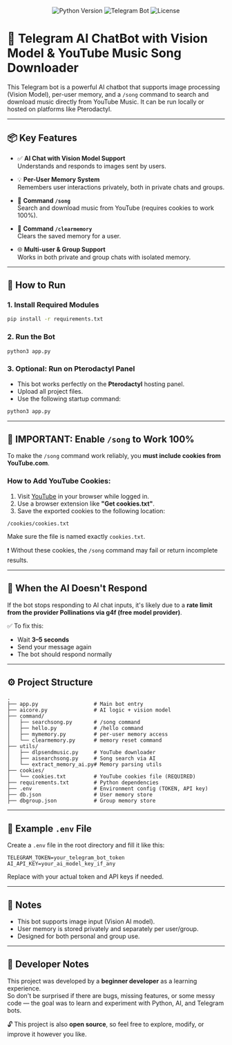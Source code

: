 
<p align="center">
  <img src="https://img.shields.io/badge/Python-3.8+-blue.svg" alt="Python Version">
  <img src="https://img.shields.io/badge/Telegram%20Bot-API-success.svg" alt="Telegram Bot">
  <img src="https://img.shields.io/badge/License-MIT-green.svg" alt="License">
</p>


# 🤖 Telegram AI ChatBot with Vision Model & YouTube Music Song Downloader

This Telegram bot is a powerful AI chatbot that supports image processing (Vision Model), per-user memory, and a `/song` command to search and download music directly from YouTube Music. It can be run locally or hosted on platforms like Pterodactyl.

---

## 📦 Key Features

- ✅ **AI Chat with Vision Model Support**  
  Understands and responds to images sent by users.

- 💡 **Per-User Memory System**  
  Remembers user interactions privately, both in private chats and groups.

- 🎵 **Command `/song`**  
  Search and download music from YouTube (requires cookies to work 100%).

- 🧹 **Command `/clearmemory`**  
  Clears the saved memory for a user.

- 🌐 **Multi-user & Group Support**  
  Works in both private and group chats with isolated memory.

---

## 🚀 How to Run

### 1. Install Required Modules

```bash
pip install -r requirements.txt
```

### 2. Run the Bot

```bash
python3 app.py
```

### 3. Optional: Run on Pterodactyl Panel

- This bot works perfectly on the **Pterodactyl** hosting panel.
- Upload all project files.
- Use the following startup command:

```bash
python3 app.py
```

---

## 🔐 IMPORTANT: Enable `/song` to Work 100%

To make the `/song` command work reliably, you **must include cookies from YouTube.com**.

### How to Add YouTube Cookies:

1. Visit [YouTube](https://www.youtube.com) in your browser while logged in.
2. Use a browser extension like **"Get cookies.txt"**.
3. Save the exported cookies to the following location:

```
/cookies/cookies.txt
```

Make sure the file is named exactly `cookies.txt`.

❗ Without these cookies, the `/song` command may fail or return incomplete results.

---

## 🛑 When the AI Doesn't Respond

If the bot stops responding to AI chat inputs, it's likely due to a **rate limit from the provider Pollinations via g4f (free model provider)**.

✅ To fix this:

- Wait **3–5 seconds**
- Send your message again
- The bot should respond normally

---

## ⚙️ Project Structure

```
.
├── app.py                  # Main bot entry
├── aicore.py               # AI logic + vision model
├── command/
│   ├── searchsong.py       # /song command
│   ├── hello.py            # /hello command
│   ├── mymemory.py         # per-user memory access
│   └── clearmemory.py      # memory reset command
├── utils/
│   ├── dlpsendmusic.py     # YouTube downloader
│   ├── aisearchsong.py     # Song search via AI
│   └── extract_memory_ai.py# Memory parsing utils
├── cookies/
│   └── cookies.txt         # YouTube cookies file (REQUIRED)
├── requirements.txt        # Python dependencies
├── .env                    # Environment config (TOKEN, API key)
├── db.json                 # User memory store
├── dbgroup.json            # Group memory store
```

---

## 📄 Example `.env` File

Create a `.env` file in the root directory and fill it like this:

```
TELEGRAM_TOKEN=your_telegram_bot_token
AI_API_KEY=your_ai_model_key_if_any
```

Replace with your actual token and API keys if needed.

---

## 📌 Notes

- This bot supports image input (Vision AI model).
- User memory is stored privately and separately per user/group.
- Designed for both personal and group use.

---

## 🧪 Developer Notes

This project was developed by a **beginner developer** as a learning experience.  
So don't be surprised if there are bugs, missing features, or some messy code — the goal was to learn and experiment with Python, AI, and Telegram bots.

🔓 This project is also **open source**, so feel free to explore, modify, or improve it however you like.

